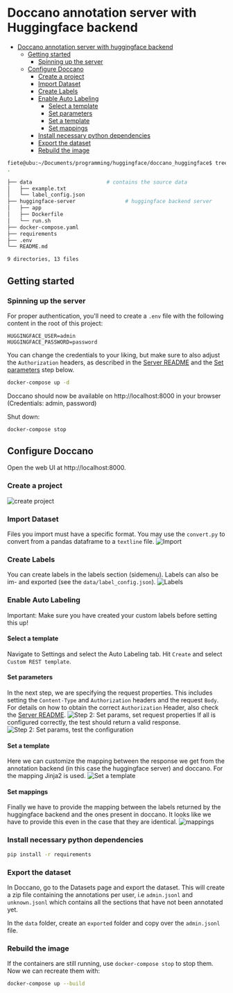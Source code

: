 # Doccano annotation server with Huggingface backend

- [Doccano annotation server with huggingface backend](#doccano-annotation-server-with-huggingface-backend)
  - [Getting started](#getting-started)
    - [Spinning up the server](#spinning-up-the-server)
  - [Configure Doccano](#configure-doccano)
    - [Create a project](#create-a-project)
    - [Import Dataset](#import-dataset)
    - [Create Labels](#create-labels)
    - [Enable Auto Labeling](#enable-auto-labeling)
      - [Select a template](#select-a-template)
      - [Set parameters](#set-parameters)
      - [Set a template](#set-a-template)
      - [Set mappings](#set-mappings)
    - [Install necessary python dependencies](#install-necessary-python-dependencies)
    - [Export the dataset](#export-the-dataset)
    - [Rebuild the image](#rebuild-the-image)

``` bash
fiete@ubu:~/Documents/programming/huggingface/doccano_huggingface$ tree -L 2 --dirsfirst
.

├── data                        # contains the source data
│   ├── example.txt
│   └── label_config.json
├── huggingface-server                # huggingface backend server
│   ├── app
│   ├── Dockerfile
│   └── run.sh
├── docker-compose.yaml
├── requirements
├── .env
└── README.md

9 directories, 13 files
```

## Getting started

### Spinning up the server
For proper authentication, you'll need to create a `.env` file with the following content in the root of this project:
```
HUGGINGFACE_USER=admin
HUGGINGFACE_PASSWORD=password
```
You can change the credentials to your liking, but make sure to also adjust the `Authorization` headers, as described in the [Server README](huggingface-server/README.md) and the [Set parameters](#set-parameters) step below.

``` bash
docker-compose up -d
```
Doccano should now be available on http://localhost:8000 in your browser (Credentials: admin, password)

Shut down:
``` bash
docker-compose stop
```

## Configure Doccano
Open the web UI at http://localhost:8000.
### Create a project
![create project](docs/doccano_create_project.png)
### Import Dataset
Files you import must have a specific format. You may use the `convert.py` to convert from a pandas dataframe to a `textline` file.
![Import](docs/doccano_import_dataset.png)
### Create Labels
You can create labels in the labels section (sidemenu). Labels can also be im- and exported (see the `data/label_config.json`).
![Labels](docs/doccano_labels.png)

### Enable Auto Labeling
Important: Make sure you have created your custom labels before setting this up!

#### Select a template
Navigate to Settings and select the Auto Labeling tab. Hit `Create` and select `Custom REST template`.

#### Set parameters
In the next step, we are specifying the request properties. This includes setting the `Content-Type` and `Authorization` headers and the request `Body`. For details on how to obtain the correct `Authorization` Header, also check the [Server README](huggingface-server/README.md).
![Step 2: Set params, set request properties](docs/doccano_automl_setparams_one.png)
If all is configured correctly, the test should return a valid response.
![Step 2: Set params, test the configuration](docs/doccano_automl_setparams_two.png)

#### Set a template
Here we can customize the mapping between the response we get from the annotation backend (in this case the huggingface server) and doccano. For the mapping Jinja2 is used.
![Set a template](docs/doccano_automl_settemplate.png)

#### Set mappings
Finally we have to provide the mapping between the labels returned by the huggingface backend and the ones present in doccano. It looks like we have to provide this even in the case that they are identical.
![mappings](docs/doccano_automl_setmappings.png)


### Install necessary python dependencies
``` bash
pip install -r requirements
```

### Export the dataset
In Doccano, go to the Datasets page and export the dataset. This will create a zip file containing the annotations per user, i.e `admin.jsonl` and `unknown.jsonl` which contains all the sections that have not been annotated yet.

In the `data` folder, create an `exported` folder and copy over the `admin.jsonl` file.


### Rebuild the image
If the containers are still running, use `docker-compose stop` to stop them. Now we can recreate them with:
``` bash
docker-compose up --build
```
